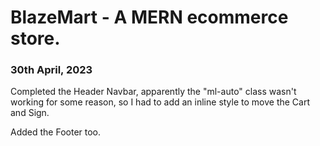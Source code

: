 # BlazeMart - A MERN ecommerce store.

<h3>30th April, 2023</h3>
<p>Completed the Header Navbar, apparently the "ml-auto" class wasn't working for some reason, so I had to add an inline style to move the Cart and Sign.</p>
<p>Added the Footer too.</p>